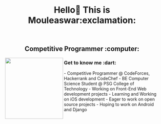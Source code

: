 <h1 align="center"> Hello👋 This is Mouleaswar:exclamation: <br></br>
<h2 align="center"> Competitive Programmer :computer:</h2>
<img align="left" width="190" height="200" src="https://img.pngio.com/about-me-png-97-images-in-collection-page-2-about-me-png-267_189.png"/>
<h3>Get to know me :dart: </h3>
- Competitive Programmer @ CodeForces, Hackerrank and CodeChef
- BE Computer Science Student @ PSG College of Technology
- Working on Front-End Web development projects
- Learning and Working on iOS development
- Eager to work on open source projects
- Hoping to work on Android and Django
